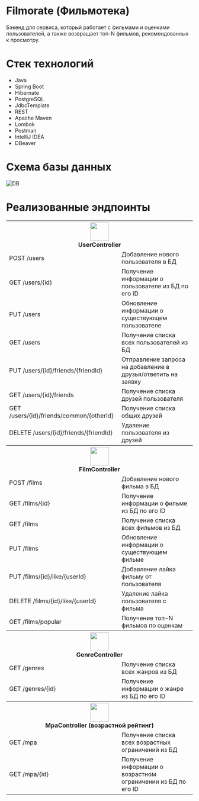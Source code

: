 # Filmorate (Фильмотека)
Бэкенд для сервиса, который работает с фильмами и оценками пользователей, а также возвращает топ-N фильмов, рекомендованных к просмотру.

# Стек технологий
- Java
- Spring Boot
- Hibernate
- PostgreSQL
- JdbcTemplate
- REST
- Apache Maven
- Lombok
- Postman
- IntelliJ IDEA
- DBeaver

# Схема базы данных

![DB](https://github.com/avan-es/java-filmorate/assets/83888190/6446ba8d-dfff-4174-9e2c-45c4cb870a0a)

# Реализованные эндпоинты

<p align="center">
  <table align="center" width="100%">
    <tr>
        <th colspan="2">
          <img width="50" src="https://github.com/avan-es/java-filmorate/assets/83888190/bf414de4-dbba-4f3a-a888-b180fad09728"/><br>UserController
        </th>
      </tr>
    <tr>
      <td>POST /users</td><td>Добавление нового пользователя в БД</td>
    </tr>
    <tr>
      <td>GET /users/{id}</td><td>Получение информации о пользователе из БД по его ID</td>
    </tr>
    <tr>
      <td>PUT /users</td><td>Обновление информации о существующем пользователе</td>
    </tr>
    <tr>
      <td>GET /users</td><td>Получение списка всех пользователей из БД</td>
    </tr>
    <tr>
      <td>PUT /users/{id}/friends/{friendId}</td><td>Отправление запроса на добавление в друзья/ответить на заявку</td>
    </tr>
    <tr>
      <td>GET /users/{id}/friends</td><td>Получение списка друзей пользователя</td>
    </tr>
    <tr>
      <td>GET /users/{id}/friends/common/{otherId}</td><td>Получение списка общих друзей</td>
    </tr>
    <tr>
      <td>DELETE /users/{id}/friends/{friendId}</td><td>Удаление пользователя из друзей</td>
    </tr>
    <tr>
        <th colspan="2">
          <img width="50" src="https://github.com/avan-es/java-filmorate/assets/83888190/44063823-9839-4876-8791-ed41d8b8453f"/><br>FilmController
        </th>
      </tr>
    <tr>
      <td>POST /films</td><td>Добавление нового фильма в БД</td>
    </tr>
    <tr>
      <td>GET /films/{id}</td><td>Получение информации о фильме из БД по его ID</td>
    </tr>
    <tr>
      <td>GET /films</td><td>Получение списка всех фильмов из БД</td>
    </tr>
    <tr>
      <td>PUT /films</td><td>Обновление информации о существующем фильме</td>
    </tr>
    <tr>
      <td>PUT /films/{id}/like/{userId}</td><td>Добавление лайка фильму от пользователя</td>
    </tr>
    <tr>
      <td>DELETE /films/{id}/like/{userId}</td><td>Удаление лайка пользователя с фильма</td>
    </tr>
    <tr>
      <td>GET /films/popular</td><td>Получение топ-N фильмов по оценкам</td>
    </tr>
    <tr>
        <th colspan="2">
          <img width="50" src="https://github.com/avan-es/java-filmorate/assets/83888190/7947d063-025b-4e50-bb1e-e729f19ec18e"/><br>GenreController
        </th>
      </tr>
    <tr>
      <td>GET /genres</td><td>Получение списка всех жанров из БД</td>
    </tr>
    <tr>
      <td>GET /genres/{id}</td><td>Получение информации о жанре из БД по его ID</td>
    </tr>
    <tr>
        <th colspan="2">
          <img width="50" src="https://github.com/avan-es/java-filmorate/assets/83888190/a8c3e005-c3c8-4052-9f59-03ba594f956f"/><br>MpaController (возрастной рейтинг)
        </th>
      </tr>
    <tr>
      <td>GET /mpa</td><td>Получение списка всех возрастных ограничений из БД</td>
    </tr>
    <tr>
      <td>GET /mpa/{id}</td><td>Получение информации о возрастном ограничении из БД по его ID</td>
    </tr>
  </table>
  </p>




